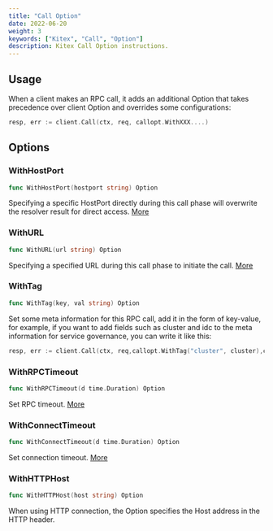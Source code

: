 ```yaml
---
title: "Call Option"
date: 2022-06-20
weight: 3
keywords: ["Kitex", "Call", "Option"]
description: Kitex Call Option instructions.
---
```


## Usage

When a client makes an RPC call, it adds an additional Option that takes precedence over client Option and overrides some configurations:

```go
resp, err := client.Call(ctx, req, callopt.WithXXX....)
```



## Options

### WithHostPort

```go
func WithHostPort(hostport string) Option
```

Specifying a specific HostPort directly during this call phase will overwrite the resolver result for direct access. [More](/docs/kitex/tutorials/basic-feature/visit_directly/)



### WithURL

```go
func WithURL(url string) Option
```

Specifying a specified URL during this call phase to initiate the call. [More](/docs/kitex/tutorials/basic-feature/visit_directly/)



### WithTag

```go
func WithTag(key, val string) Option
```

Set some meta information for this RPC call, add it in the form of key-value, for example, if you want to add fields such as cluster and idc to the meta information for service governance, you can write it like this:

```go
resp, err := client.Call(ctx, req,callopt.WithTag("cluster", cluster),callopt.WithTag("idc", idc))
```



### WithRPCTimeout

```go
func WithRPCTimeout(d time.Duration) Option
```

Set RPC timeout. [More](/docs/kitex/tutorials/service-governance/timeout/)



### WithConnectTimeout

```go
func WithConnectTimeout(d time.Duration) Option
```

Set connection timeout. [More](/docs/kitex/tutorials/service-governance/timeout/)



### WithHTTPHost

```go
func WithHTTPHost(host string) Option
```

When using HTTP connection, the Option specifies the Host address in the HTTP header.
